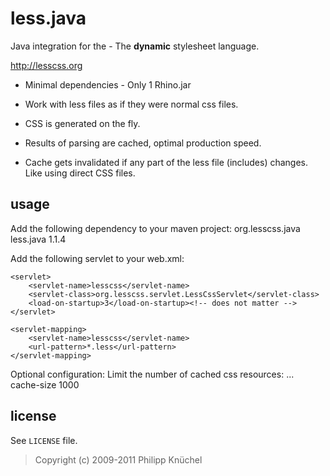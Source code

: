 less.java
=======

Java integration for the - The **dynamic** stylesheet language.

<http://lesscss.org>

- Minimal dependencies - Only 1 Rhino.jar

- Work with less files as if they were normal css files. 
  
	<link type="text/css" rel="stylesheet" href="/css/main.less" >

- CSS is generated on the fly. 

- Results of parsing are cached, optimal production speed.

- Cache gets invalidated if any part of the less file (includes) changes. Like using direct CSS files.

usage
-------
Add the following dependency to your maven project:
	<dependency>
		<groupId>org.lesscss.java</groupId>
		<artifactId>less.java</artifactId>
		<version>1.1.4</version>
	</dependency>


Add the following servlet to your web.xml:

	<servlet>
	    <servlet-name>lesscss</servlet-name>
	    <servlet-class>org.lesscss.servlet.LessCssServlet</servlet-class>
		<load-on-startup>3</load-on-startup><!-- does not matter -->
	</servlet>

	<servlet-mapping>
	    <servlet-name>lesscss</servlet-name>
	    <url-pattern>*.less</url-pattern>
	</servlet-mapping>

Optional configuration:
Limit the number of cached css resources:
	<servlet>...
		<init-param>
	        <param-name>cache-size</param-name>
	        <param-value>1000</param-value>
	    </init-param>
	</servlet>




license
-------

See `LICENSE` file.

> Copyright (c) 2009-2011 Philipp Knüchel
